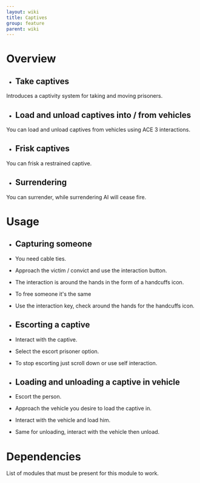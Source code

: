 ```yaml
---
layout: wiki
title: Captives
group: feature
parent: wiki
---
```

# Overview
- ## Take captives
Introduces a captivity system for taking and moving prisoners.

- ## Load and unload captives into / from vehicles
You can load and unload captives from vehicles using ACE 3 interactions.

- ## Frisk captives
You can frisk a restrained captive.

- ## Surrendering
You can surrender, while surrendering AI will cease fire.

# Usage
- ## Capturing someone
 - You need cable ties.
 - Approach the victim / convict and use the interaction button.
 - The interaction is around the hands in the form of a handcuffs icon.
 - To free someone it's the same
 - Use the interaction key, check around the hands for the handcuffs icon.
 
- ## Escorting a captive
 - Interact with the captive.
 - Select the escort prisoner option.
 - To stop escorting just scroll down or use self interaction.

- ## Loading and unloading a captive in  vehicle
 - Escort the person.
 - Approach the vehicle you desire to load the captive in.
 - Interact with the vehicle and load him.
 - Same for unloading, interact with the vehicle then unload.

# Dependencies
List of modules that must be present for this module to work.
